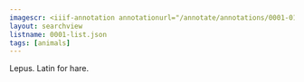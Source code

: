 ```yaml
---
imagescr: <iiif-annotation annotationurl="/annotate/annotations/0001-011.json" styling="image_only:true"></iiif-annotation>
layout: searchview
listname: 0001-list.json
tags: [animals]
---
```

Lepus. Latin for hare.